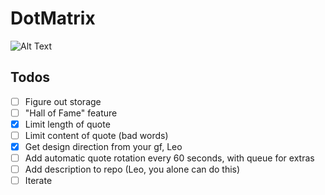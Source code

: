 # DotMatrix 
![Alt Text](http://www.textures4photoshop.com/tex/thumbs/matrix-code-animation-gif-free-animated-background-716.gif)

## Todos
- [ ] Figure out storage
- [ ] "Hall of Fame" feature
- [x] Limit length of quote
- [ ] Limit content of quote (bad words)
- [x] Get design direction from your gf, Leo
- [ ] Add automatic quote rotation every 60 seconds, with queue for extras
- [ ] Add description to repo (Leo, you alone can do this) 
- [ ] Iterate
